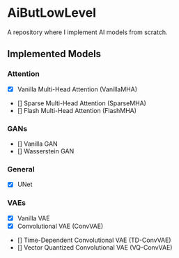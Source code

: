 # AiButLowLevel

A repository where I implement AI models from scratch.  

## Implemented Models  

### Attention  
- [x] Vanilla Multi-Head Attention (VanillaMHA)  
- [] Sparse Multi-Head Attention (SparseMHA)  
- [] Flash Multi-Head Attention (FlashMHA)  

### GANs  
- [] Vanilla GAN  
- [] Wasserstein GAN  

### General  
- [x] UNet  

### VAEs  
- [x] Vanilla VAE  
- [x] Convolutional VAE (ConvVAE)  
- [] Time-Dependent Convolutional VAE (TD-ConvVAE)  
- [] Vector Quantized Convolutional VAE (VQ-ConvVAE)  
